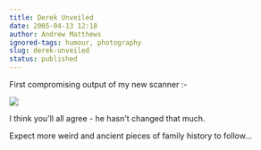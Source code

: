 ```yaml
---
title: Derek Unveiled
date: 2005-04-13 12:18
author: Andrew Matthews
ignored-tags: humour, photography
slug: derek-unveiled
status: published
---
```


First compromising output of my new scanner :-

![](http://aabs.aspxconnection.com/derek.bmp)

I think you'll all agree - he hasn't changed that much.

Expect more weird and ancient pieces of family history to follow...
